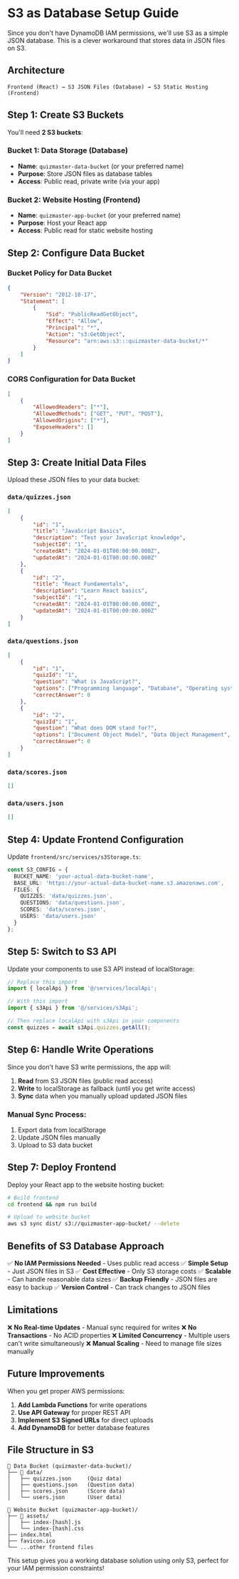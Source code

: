 # S3 as Database Setup Guide

Since you don't have DynamoDB IAM permissions, we'll use S3 as a simple JSON database. This is a clever workaround that stores data in JSON files on S3.

## Architecture

```
Frontend (React) → S3 JSON Files (Database) → S3 Static Hosting (Frontend)
```

## Step 1: Create S3 Buckets

You'll need **2 S3 buckets**:

### Bucket 1: Data Storage (Database)
- **Name**: `quizmaster-data-bucket` (or your preferred name)
- **Purpose**: Store JSON files as database tables
- **Access**: Public read, private write (via your app)

### Bucket 2: Website Hosting (Frontend)
- **Name**: `quizmaster-app-bucket` (or your preferred name)  
- **Purpose**: Host your React app
- **Access**: Public read for static website hosting

## Step 2: Configure Data Bucket

### Bucket Policy for Data Bucket
```json
{
    "Version": "2012-10-17",
    "Statement": [
        {
            "Sid": "PublicReadGetObject",
            "Effect": "Allow",
            "Principal": "*",
            "Action": "s3:GetObject",
            "Resource": "arn:aws:s3:::quizmaster-data-bucket/*"
        }
    ]
}
```

### CORS Configuration for Data Bucket
```json
[
    {
        "AllowedHeaders": ["*"],
        "AllowedMethods": ["GET", "PUT", "POST"],
        "AllowedOrigins": ["*"],
        "ExposeHeaders": []
    }
]
```

## Step 3: Create Initial Data Files

Upload these JSON files to your data bucket:

### `data/quizzes.json`
```json
[
    {
        "id": "1",
        "title": "JavaScript Basics",
        "description": "Test your JavaScript knowledge",
        "subjectId": "1",
        "createdAt": "2024-01-01T00:00:00.000Z",
        "updatedAt": "2024-01-01T00:00:00.000Z"
    },
    {
        "id": "2",
        "title": "React Fundamentals", 
        "description": "Learn React basics",
        "subjectId": "1",
        "createdAt": "2024-01-01T00:00:00.000Z",
        "updatedAt": "2024-01-01T00:00:00.000Z"
    }
]
```

### `data/questions.json`
```json
[
    {
        "id": "1",
        "quizId": "1",
        "question": "What is JavaScript?",
        "options": ["Programming language", "Database", "Operating system", "Web browser"],
        "correctAnswer": 0
    },
    {
        "id": "2", 
        "quizId": "1",
        "question": "What does DOM stand for?",
        "options": ["Document Object Model", "Data Object Management", "Dynamic Object Method", "Database Object Model"],
        "correctAnswer": 0
    }
]
```

### `data/scores.json`
```json
[]
```

### `data/users.json`
```json
[]
```

## Step 4: Update Frontend Configuration

Update `frontend/src/services/s3Storage.ts`:

```typescript
const S3_CONFIG = {
  BUCKET_NAME: 'your-actual-data-bucket-name',
  BASE_URL: 'https://your-actual-data-bucket-name.s3.amazonaws.com',
  FILES: {
    QUIZZES: 'data/quizzes.json',
    QUESTIONS: 'data/questions.json', 
    SCORES: 'data/scores.json',
    USERS: 'data/users.json'
  }
};
```

## Step 5: Switch to S3 API

Update your components to use S3 API instead of localStorage:

```typescript
// Replace this import
import { localApi } from '@/services/localApi';

// With this import  
import { s3Api } from '@/services/s3Api';

// Then replace localApi with s3Api in your components
const quizzes = await s3Api.quizzes.getAll();
```

## Step 6: Handle Write Operations

Since you don't have S3 write permissions, the app will:

1. **Read** from S3 JSON files (public read access)
2. **Write** to localStorage as fallback (until you get write access)
3. **Sync** data when you manually upload updated JSON files

### Manual Sync Process:
1. Export data from localStorage
2. Update JSON files manually
3. Upload to S3 data bucket

## Step 7: Deploy Frontend

Deploy your React app to the website hosting bucket:

```bash
# Build frontend
cd frontend && npm run build

# Upload to website bucket
aws s3 sync dist/ s3://quizmaster-app-bucket/ --delete
```

## Benefits of S3 Database Approach

✅ **No IAM Permissions Needed** - Uses public read access
✅ **Simple Setup** - Just JSON files in S3
✅ **Cost Effective** - Only S3 storage costs
✅ **Scalable** - Can handle reasonable data sizes
✅ **Backup Friendly** - JSON files are easy to backup
✅ **Version Control** - Can track changes to JSON files

## Limitations

❌ **No Real-time Updates** - Manual sync required for writes
❌ **No Transactions** - No ACID properties
❌ **Limited Concurrency** - Multiple users can't write simultaneously
❌ **Manual Scaling** - Need to manage file sizes manually

## Future Improvements

When you get proper AWS permissions:

1. **Add Lambda Functions** for write operations
2. **Use API Gateway** for proper REST API
3. **Implement S3 Signed URLs** for direct uploads
4. **Add DynamoDB** for better database features

## File Structure in S3

```
📁 Data Bucket (quizmaster-data-bucket)/
├── 📁 data/
│   ├── quizzes.json     (Quiz data)
│   ├── questions.json   (Question data)
│   ├── scores.json      (Score data)
│   └── users.json       (User data)

📁 Website Bucket (quizmaster-app-bucket)/
├── 📁 assets/
│   ├── index-[hash].js
│   └── index-[hash].css
├── index.html
├── favicon.ico
└── ...other frontend files
```

This setup gives you a working database solution using only S3, perfect for your IAM permission constraints!